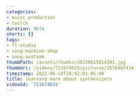 ```yaml
---
categories:
- music production
- twitch
duration: 9674
shorts: []
tags:
- fl-studio
- song-machine-shop
- song-seafoam
thumbPath: /assets/thumbs/20220615014201.jpg
thumbUri: /videos/721674615/pictures/1578407414
timestamp: 2022-06-14T20:42:01-05:00
title: learning more about synthesizers
videoId: '721674615'
---
```

